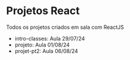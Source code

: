 # Projetos React
 Todos os projetos criados em sala com ReactJS
 
 - intro-classes: Aula 29/07/24
 - projeto: Aula 01/08/24
 - projet-pt2: Aula 06/08/24
